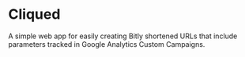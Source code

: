 # Cliqued
A simple web app for easily creating Bitly shortened URLs that include parameters tracked in Google Analytics Custom Campaigns.
